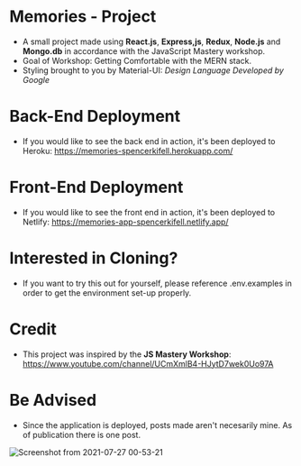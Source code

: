 # Memories - Project

- A small project made using **React.js**, **Express,js**, **Redux**, **Node.js** and **Mongo.db** in accordance with the JavaScript Mastery workshop.
- Goal of Workshop: Getting Comfortable with the MERN stack.
- Styling brought to you by Material-UI: _Design Language Developed by Google_

# Back-End Deployment

- If you would like to see the back end in action, it's been deployed to Heroku: https://memories-spencerkifell.herokuapp.com/

# Front-End Deployment

- If you would like to see the front end in action, it's been deployed to Netlify: https://memories-app-spencerkifell.netlify.app/

# Interested in Cloning?

- If you want to try this out for yourself, please reference .env.examples in order to get the environment set-up properly.

# Credit

- This project was inspired by the **JS Mastery Workshop**: https://www.youtube.com/channel/UCmXmlB4-HJytD7wek0Uo97A

# Be Advised

- Since the application is deployed, posts made aren't necesarily mine. As of publication there is one post.

![Screenshot from 2021-07-27 00-53-21](https://user-images.githubusercontent.com/49565358/127097478-cd1fcef2-0c14-4f5a-a191-ed1069deb429.png)

